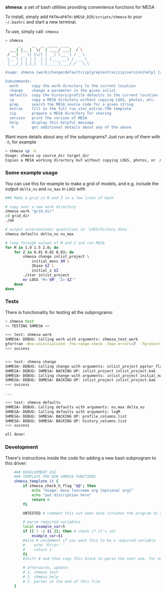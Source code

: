 **shmesa**: a set of bash utilities providing convenience functions for MESA 

To install, simply add `PATH=$PATH:$MESA_DIR/scripts/shmesa` to your `~/.bashrc` and start a new terminal.

To use, simply call: `shmesa`

```bash
> shmesa
      _     __  __ _____ ____    _
  ___| |__ |  \/  | ____/ ___|  / \
 / __| '_ \| |\/| |  _| \___ \ / _ \
 \__ \ | | | |  | | |___ ___) / ___ \
 |___/_| |_|_|  |_|_____|____/_/   \_\

Usage: shmesa [work|change|defaults|cp|grep|extras|zip|version|help] [arguments]

Subcommands:
  work      copy the work directory to the current location
  change    change a parameter in the given inlist
  defaults  copy the history/profile defaults to the current location
  cp        copy a MESA directory without copying LOGS, photos, etc.
  grep      search the MESA source code for a given string
  extras    fill in the full run_star_extras.f90 template
  zip       prepare a MESA directory for sharing
  version   print the version of MESA
  help      display this helpful message
  -h        get additional details about any of the above
```

Want more details about any of the subprograms? Just run any of them with `-h`, for example 
```bash
> shmesa cp -h
Usage: shmesa cp source_dir target_dir
Copies a MESA working directory but without copying LOGS, photos, or .mesa_temp_cache
```

### Some example usage 
You can use this for example to make a grid of models, and e.g. include the output `delta_nu` and `nu_max` in `LOGS` with 
```bash
### Make a grid in M and Z in a few lines of bash

# copy over a new work directory 
shmesa work "grid_dir"
cd grid_dir
./mk

# output asteroseismic quantities in `LOGS/history.data` 
shmesa defaults delta_nu nu_max

# loop through values of M and Z and run MESA 
for M in 1.0 1.5 2.0; do 
    for Z in 0.01 0.02 0.03; do 
        shmesa change inlist_project \
            initial_mass $M \
            Zbase $Z \
            initial_z $Z
        ./star inlist_project 
        mv LOGS "M='$M'_'Z='$Z'" 
    done 
done 

```


### Tests
There is functionality for testing all the subprograms:

```bash
> shmesa test
>> TESTING SHMESA <<

>>> test: shmesa work
SHMESA> DEBUG: Calling work with arguments: shmesa_test_work
gfortran -Wno-uninitialized -fno-range-check -fmax-errors=7  -fprotect-parens -fno-sign-zero ...
<<< success


>>> test: shmesa change
SHMESA> DEBUG: Calling change with arguments: inlist_project pgstar_flag .false.
SHMESA> DEBUG: SHMESA> BACKING UP: inlist_project inlist_project.bak
SHMESA> DEBUG: Calling change with arguments: inlist_project initial_mass 1.2 Z 0.01 Zbase 0.01
SHMESA> DEBUG: SHMESA> BACKING UP: inlist_project inlist_project.bak
<<< success

...

>>> test: shmesa defaults
SHMESA> DEBUG: Calling defaults with arguments: nu_max delta_nu
SHMESA> DEBUG: Calling defaults with arguments: logM
SHMESA> DEBUG: SHMESA> BACKING UP: profile_columns.list
SHMESA> DEBUG: SHMESA> BACKING UP: history_columns.list
<<< success

all done!
```

### Development
There's instructions inside the code for adding a new bash subprogram to this driver: 
```bash
    ### DEVELOPMENT USE 
    ### TEMPLATE FOR NEW SHMESA FUNCTIONS 
    shmesa_template () {
        if shmesa_check_h_flag "$@"; then
            echo "Usage: mesa funcname arg [optional arg]"
            echo "put discription here"
            return 0
        fi

        UNTESTED # comment this out when done (crashes the program to avoid problems)

        # parse required variables 
        local example_var=5 
        if [[ ! -z $1 ]]; then # check if it's set 
            example_var=$1
        #else # uncomment if you want this to be a required variable
        #    echo "Error: "
        #    return 1
        fi
        #shift # and then copy this block to parse the next one, for example 

        # afterwards, update:
        # 1. shmesa_test 
        # 2. shmesa_help 
        # 3. parser at the end of this file 
    }
```

